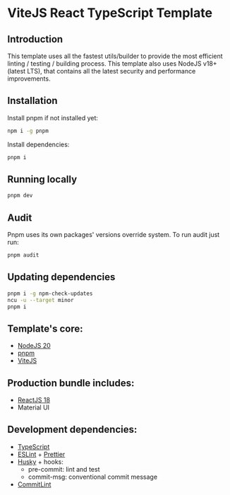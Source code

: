 # ViteJS React TypeScript Template

## Introduction

This template uses all the fastest utils/builder to provide the most efficient linting / testing / building process.
This template also uses NodeJS v18+ (latest LTS), that contains all the latest security and performance improvements.

## Installation

Install pnpm if not installed yet:
```bash
npm i -g pnpm
```

Install dependencies:
```bash
pnpm i
```

## Running locally

```bash
pnpm dev
```

## Audit
Pnpm uses its own packages' versions override system. To run audit just run:
```bash
pnpm audit
```

## Updating dependencies
```bash
pnpm i -g npm-check-updates
ncu -u --target minor
pnpm i
```

## Template's core:
* [NodeJS 20](https://nodejs.org/en/)
* [pnpm](https://pnpm.io/)
* [ViteJS](https://vitejs.dev/)

## Production bundle includes:

* [ReactJS 18](https://reactjs.org/)
* Material UI

## Development dependencies:

* [TypeScript](https://www.typescriptlang.org/)
* [ESLint](https://eslint.org/) + [Prettier](https://prettier.io/)
* [Husky](https://www.npmjs.com/package/husky) + hooks:
  * pre-commit: lint and test
  * commit-msg: conventional commit message
* [CommitLint](https://www.conventionalcommits.org/en/v1.0.0/)
